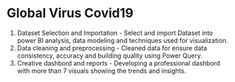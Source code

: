 # Global Virus Covid19


1. Dataset Selection and Importation - Select and import Dataset into power BI analysis, data modeling and techniques used for visualization.
2. Data cleaning and preprocessing  - Cleaned data for ensure data consistency, accuracy  and building quality using Power Query.
3. Creative dashbord and reports - Developing a professional dashbord with more than 7 visuals showing the trends and insights.
